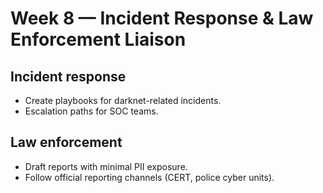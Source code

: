 # Week 8 — Incident Response & Law Enforcement Liaison

## Incident response
- Create playbooks for darknet-related incidents.
- Escalation paths for SOC teams.

## Law enforcement
- Draft reports with minimal PII exposure.
- Follow official reporting channels (CERT, police cyber units).
